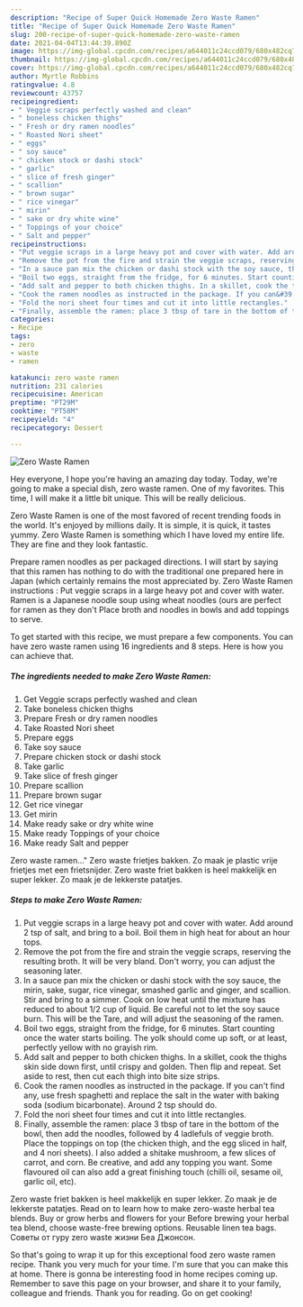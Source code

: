 ```yaml
---
description: "Recipe of Super Quick Homemade Zero Waste Ramen"
title: "Recipe of Super Quick Homemade Zero Waste Ramen"
slug: 200-recipe-of-super-quick-homemade-zero-waste-ramen
date: 2021-04-04T13:44:39.890Z
image: https://img-global.cpcdn.com/recipes/a644011c24ccd079/680x482cq70/zero-waste-ramen-recipe-main-photo.jpg
thumbnail: https://img-global.cpcdn.com/recipes/a644011c24ccd079/680x482cq70/zero-waste-ramen-recipe-main-photo.jpg
cover: https://img-global.cpcdn.com/recipes/a644011c24ccd079/680x482cq70/zero-waste-ramen-recipe-main-photo.jpg
author: Myrtle Robbins
ratingvalue: 4.8
reviewcount: 43757
recipeingredient:
- " Veggie scraps perfectly washed and clean"
- " boneless chicken thighs"
- " Fresh or dry ramen noodles"
- " Roasted Nori sheet"
- " eggs"
- " soy sauce"
- " chicken stock or dashi stock"
- " garlic"
- " slice of fresh ginger"
- " scallion"
- " brown sugar"
- " rice vinegar"
- " mirin"
- " sake or dry white wine"
- " Toppings of your choice"
- " Salt and pepper"
recipeinstructions:
- "Put veggie scraps in a large heavy pot and cover with water. Add around 2 tsp of salt, and bring to a boil. Boil them in high heat for about an hour tops."
- "Remove the pot from the fire and strain the veggie scraps, reserving the resulting broth. It will be very bland. Don&#39;t worry, you can adjust the seasoning later."
- "In a sauce pan mix the chicken or dashi stock with the soy sauce, the mirin, sake, sugar, rice vinegar, smashed garlic and ginger, and scallion. Stir and bring to a simmer. Cook on low heat until the mixture has reduced to about 1/2 cup of liquid. Be careful not to let the soy sauce burn. This will be the Tare, and will adjust the seasoning of the ramen."
- "Boil two eggs, straight from the fridge, for 6 minutes. Start counting once the water starts boiling. The yolk should come up soft, or at least, perfectly yellow with no grayish rim."
- "Add salt and pepper to both chicken thighs. In a skillet, cook the thighs skin side down first, until crispy and golden. Then flip and repeat. Set aside to rest, then cut each thigh into bite size strips."
- "Cook the ramen noodles as instructed in the package. If you can&#39;t find any, use fresh spaghetti and replace the salt in the water with baking soda (sodium bicarbonate). Around 2 tsp should do."
- "Fold the nori sheet four times and cut it into little rectangles."
- "Finally, assemble the ramen: place 3 tbsp of tare in the bottom of the bowl, then add the noodles, followed by 4 ladlefuls of veggie broth. Place the toppings on top (the chicken thigh, and the egg sliced in half, and 4 nori sheets). I also added a shitake mushroom, a few slices of carrot, and corn. Be creative, and add any topping you want. Some flavoured oil can also add a great finishing touch (chilli oil, sesame oil, garlic oil, etc)."
categories:
- Recipe
tags:
- zero
- waste
- ramen

katakunci: zero waste ramen 
nutrition: 231 calories
recipecuisine: American
preptime: "PT29M"
cooktime: "PT58M"
recipeyield: "4"
recipecategory: Dessert

---
```



![Zero Waste Ramen](https://img-global.cpcdn.com/recipes/a644011c24ccd079/680x482cq70/zero-waste-ramen-recipe-main-photo.jpg)

Hey everyone, I hope you're having an amazing day today. Today, we're going to make a special dish, zero waste ramen. One of my favorites. This time, I will make it a little bit unique. This will be really delicious.

Zero Waste Ramen is one of the most favored of recent trending foods in the world. It's enjoyed by millions daily. It is simple, it is quick, it tastes yummy. Zero Waste Ramen is something which I have loved my entire life. They are fine and they look fantastic.

Prepare ramen noodles as per packaged directions. I will start by saying that this ramen has nothing to do with the traditional one prepared here in Japan (which certainly remains the most appreciated by. Zero Waste Ramen instructions : Put veggie scraps in a large heavy pot and cover with water. Ramen is a Japanese noodle soup using wheat noodles (ours are perfect for ramen as they don&#39;t Place broth and noodles in bowls and add toppings to serve.


To get started with this recipe, we must prepare a few components. You can have zero waste ramen using 16 ingredients and 8 steps. Here is how you can achieve that.

<!--inarticleads1-->

##### The ingredients needed to make Zero Waste Ramen:

1. Get  Veggie scraps perfectly washed and clean
1. Take  boneless chicken thighs
1. Prepare  Fresh or dry ramen noodles
1. Take  Roasted Nori sheet
1. Prepare  eggs
1. Take  soy sauce
1. Prepare  chicken stock or dashi stock
1. Take  garlic
1. Take  slice of fresh ginger
1. Prepare  scallion
1. Prepare  brown sugar
1. Get  rice vinegar
1. Get  mirin
1. Make ready  sake or dry white wine
1. Make ready  Toppings of your choice
1. Make ready  Salt and pepper


Zero waste ramen…&#34; Zero waste frietjes bakken. Zo maak je plastic vrije frietjes met een frietsnijder. Zero waste friet bakken is heel makkelijk en super lekker. Zo maak je de lekkerste patatjes. 

<!--inarticleads2-->

##### Steps to make Zero Waste Ramen:

1. Put veggie scraps in a large heavy pot and cover with water. Add around 2 tsp of salt, and bring to a boil. Boil them in high heat for about an hour tops.
1. Remove the pot from the fire and strain the veggie scraps, reserving the resulting broth. It will be very bland. Don&#39;t worry, you can adjust the seasoning later.
1. In a sauce pan mix the chicken or dashi stock with the soy sauce, the mirin, sake, sugar, rice vinegar, smashed garlic and ginger, and scallion. Stir and bring to a simmer. Cook on low heat until the mixture has reduced to about 1/2 cup of liquid. Be careful not to let the soy sauce burn. This will be the Tare, and will adjust the seasoning of the ramen.
1. Boil two eggs, straight from the fridge, for 6 minutes. Start counting once the water starts boiling. The yolk should come up soft, or at least, perfectly yellow with no grayish rim.
1. Add salt and pepper to both chicken thighs. In a skillet, cook the thighs skin side down first, until crispy and golden. Then flip and repeat. Set aside to rest, then cut each thigh into bite size strips.
1. Cook the ramen noodles as instructed in the package. If you can&#39;t find any, use fresh spaghetti and replace the salt in the water with baking soda (sodium bicarbonate). Around 2 tsp should do.
1. Fold the nori sheet four times and cut it into little rectangles.
1. Finally, assemble the ramen: place 3 tbsp of tare in the bottom of the bowl, then add the noodles, followed by 4 ladlefuls of veggie broth. Place the toppings on top (the chicken thigh, and the egg sliced in half, and 4 nori sheets). I also added a shitake mushroom, a few slices of carrot, and corn. Be creative, and add any topping you want. Some flavoured oil can also add a great finishing touch (chilli oil, sesame oil, garlic oil, etc).


Zero waste friet bakken is heel makkelijk en super lekker. Zo maak je de lekkerste patatjes. Read on to learn how to make zero-waste herbal tea blends. Buy or grow herbs and flowers for your Before brewing your herbal tea blend, choose waste-free brewing options. Reusable linen tea bags. Советы от гуру zero waste жизни Беа Джонсон. 

So that's going to wrap it up for this exceptional food zero waste ramen recipe. Thank you very much for your time. I'm sure that you can make this at home. There is gonna be interesting food in home recipes coming up. Remember to save this page on your browser, and share it to your family, colleague and friends. Thank you for reading. Go on get cooking!
